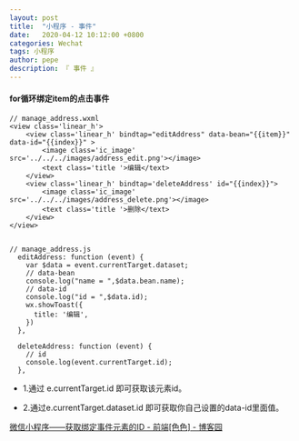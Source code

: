 ```yaml
---
layout: post
title:  "小程序 - 事件"
date:   2020-04-12 10:12:00 +0800
categories: Wechat
tags: 小程序
author: pepe
description: 『 事件 』
---
```


#### for循环绑定item的点击事件

```
// manage_address.wxml
<view class='linear_h'>
	<view class='linear_h' bindtap="editAddress" data-bean="{{item}}" data-id="{{index}}" >
		<image class='ic_image' src='../../../images/address_edit.png'></image>
		<text class='title '>编辑</text>
	</view>
	<view class='linear_h' bindtap='deleteAddress' id="{{index}}">
		<image class='ic_image' src='../../../images/address_delete.png'></image>
		<text class='title '>删除</text>
	</view>
</view>


// manage_address.js
  editAddress: function (event) {
    var $data = event.currentTarget.dataset;
	// data-bean
    console.log("name = ",$data.bean.name);
	// data-id
    console.log("id = ",$data.id);
    wx.showToast({
      title: '编辑',
    })
  },

  deleteAddress: function (event) {
    // id 
    console.log(event.currentTarget.id);
  },
```

* 1.通过 e.currentTarget.id 即可获取该元素id。

* 2.通过e.currentTarget.dataset.id 即可获取你自己设置的data-id里面值。

[微信小程序——获取绑定事件元素的ID - 前端[色色] - 博客园](https://www.cnblogs.com/sese/p/9235641.html)














